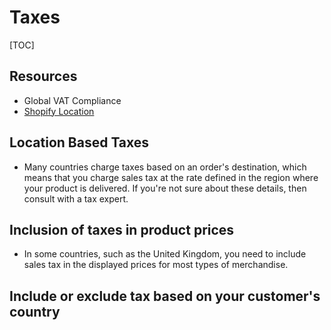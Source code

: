 # Taxes

[TOC]

## Resources

- Global VAT Compliance
- [Shopify Location](https://help.shopify.com/en/manual/taxes/location)

## Location Based Taxes

- Many countries charge taxes based on an order's destination, which means that you charge sales tax at the rate defined in the region where your product is delivered. If you're not sure about these details, then consult with a tax expert.

## Inclusion of taxes in product prices

- In some countries, such as the United Kingdom, you need to include sales tax in the displayed prices for most types of merchandise.

## Include or exclude tax based on your customer's country

